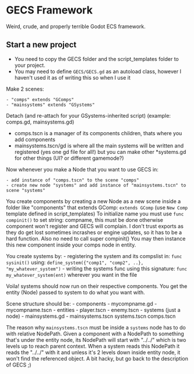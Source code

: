 # GECS Framework

Weird, crude, and properly terrible Godot ECS framework.

## Start a new project

- You need to copy the GECS folder and the script_templates folder to your project.
- You may need to define `GECS/GECS.gd` as an autoload class, however I haven't used it as of writing this so when I use it

Make 2 scenes:
	
	- "comps" extends "GComps"
	- "mainsystems" extends "GSystems"

Detach (and re-attach for your GSystems-inherited script) (example: comps.gd, mainsystems.gd)

- comps.tscn is a manager of its components children, thats where you add components
- mainsystems.tscn/gd is where all the main systems will be written and registered (yes one gd file for all!) but you can make other *systems.gd for other things (UI? or different gamemode?)

Now whenever you make a Node that you want to use GECS in:
	
	- add instance of "comps.tscn" to the scene "comps"
	- create new node "systems" and add instance of "mainsystems.tscn" to scene "systems"

You create components by creating a new Node as a new scene inside a folder like "components" that extends GComp: `extends GComp` (use `New Comp` template defined in script_templates)
To initialize name you must use `func compinit()` to set string: compname, this must be done otherwise component won't register and GECS will complain. I don't trust exports as they do get lost sometimes incrashes or engine updates, so it has to be a hard function. Also no need to call super compinit()
You may then instance this new component inside your comps node in entity.

You create systems by:
	- registering the system and its compslist in: `func sysinit()` using: `define_system({"comp1", "comp2", ..}, "my_whatever_system")`
	- writing the systems func using this signature: `func my_whatever_system(ent)` wherever you want in the file

Voila! systems should now run on their respective components. You get the entity (Node) passed to system to do what you want with.

Scene structure should be:
	- components
		- mycompname.gd
		- mycompname.tscn
	- entities
		- player.tscn
		- enemy.tscn
	- systems (just a node)
		- mainsystems.gd
		- mainsystems.tscn
	systems.tscn
	comps.tscn

The reason why `mainsystems.tscn` must be inside a `systems` node has to do with relative NodePath. Given a component with a NodePath to something that's under the entity node, its NodePath will start with "../../" which is two levels up to reach parent context. When a system reads this NodePath it reads the "../../" with it and unless it's 2 levels down inside entity node, it won't find the referenced object.
A bit hacky, but go back to the description of GECS ;)


